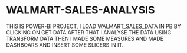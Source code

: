 # WALMART-SALES-ANALYSIS
THIS IS POWER-BI PROJECT, I LOAD WALMART_SALES_DATA IN PB BY CLICKING ON GET DATA AFTER THAT I ANALYSE THE DATA USING TRANSFORM DATA THEN I MADE SOME MEASURES AND MADE DASHBOARS AND INSERT SOME SLICERS IN IT. 
